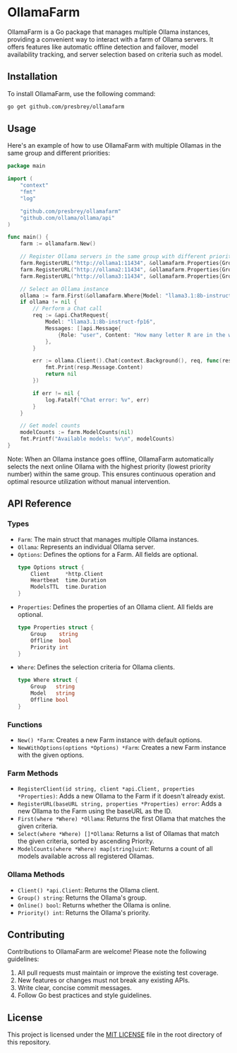 # OllamaFarm

OllamaFarm is a Go package that manages multiple Ollama instances, providing a convenient way to interact with a farm of Ollama servers. It offers features like automatic offline detection and failover, model availability tracking, and server selection based on criteria such as model.

## Installation

To install OllamaFarm, use the following command:

```bash
go get github.com/presbrey/ollamafarm
```

## Usage

Here's an example of how to use OllamaFarm with multiple Ollamas in the same group and different priorities:

```go
package main

import (
    "context"
    "fmt"
    "log"

    "github.com/presbrey/ollamafarm"
    "github.com/ollama/ollama/api"
)

func main() {
    farm := ollamafarm.New()

    // Register Ollama servers in the same group with different priorities
    farm.RegisterURL("http://ollama1:11434", &ollamafarm.Properties{Group: "4090", Priority: 1})
    farm.RegisterURL("http://ollama2:11434", &ollamafarm.Properties{Group: "4090", Priority: 2})
    farm.RegisterURL("http://ollama3:11434", &ollamafarm.Properties{Group: "3090", Priority: 1})

    // Select an Ollama instance
    ollama := farm.First(&ollamafarm.Where{Model: "llama3.1:8b-instruct-fp16"})
    if ollama != nil {
        // Perform a Chat call
        req := &api.ChatRequest{
            Model: "llama3.1:8b-instruct-fp16",
            Messages: []api.Message{
                {Role: "user", Content: "How many letter R are in the word Strawberry?"},
            },
        }

        err := ollama.Client().Chat(context.Background(), req, func(resp api.ChatResponse) error {
            fmt.Print(resp.Message.Content)
            return nil
        })

        if err != nil {
            log.Fatalf("Chat error: %v", err)
        }
    }

    // Get model counts
    modelCounts := farm.ModelCounts(nil)
    fmt.Printf("Available models: %v\n", modelCounts)
}
```

Note: When an Ollama instance goes offline, OllamaFarm automatically selects the next online Ollama with the highest priority (lowest priority number) within the same group. This ensures continuous operation and optimal resource utilization without manual intervention.

## API Reference

### Types

* `Farm`: The main struct that manages multiple Ollama instances.
* `Ollama`: Represents an individual Ollama server.
* `Options`: Defines the options for a Farm. All fields are optional.
  ```go
  type Options struct {
      Client     *http.Client
      Heartbeat  time.Duration
      ModelsTTL  time.Duration
  }
  ```
* `Properties`: Defines the properties of an Ollama client. All fields are optional.
  ```go
  type Properties struct {
      Group    string
      Offline  bool
      Priority int
  }
  ```
* `Where`: Defines the selection criteria for Ollama clients.
  ```go
  type Where struct {
      Group   string
      Model   string
      Offline bool
  }
  ```

### Functions

* `New() *Farm`: Creates a new Farm instance with default options.
* `NewWithOptions(options *Options) *Farm`: Creates a new Farm instance with the given options.

### Farm Methods

* `RegisterClient(id string, client *api.Client, properties *Properties)`: Adds a new Ollama to the Farm if it doesn't already exist.
* `RegisterURL(baseURL string, properties *Properties) error`: Adds a new Ollama to the Farm using the baseURL as the ID.
* `First(where *Where) *Ollama`: Returns the first Ollama that matches the given criteria.
* `Select(where *Where) []*Ollama`: Returns a list of Ollamas that match the given criteria, sorted by ascending Priority.
* `ModelCounts(where *Where) map[string]uint`: Returns a count of all models available across all registered Ollamas.

### Ollama Methods

* `Client() *api.Client`: Returns the Ollama client.
* `Group() string`: Returns the Ollama's group.
* `Online() bool`: Returns whether the Ollama is online.
* `Priority() int`: Returns the Ollama's priority.

## Contributing

Contributions to OllamaFarm are welcome! Please note the following guidelines:

1. All pull requests must maintain or improve the existing test coverage.
2. New features or changes must not break any existing APIs.
3. Write clear, concise commit messages.
4. Follow Go best practices and style guidelines.

## License

This project is licensed under the [MIT LICENSE](LICENSE.txt) file in the root directory of this repository.
